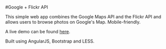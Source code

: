 ﻿#Google + Flickr API

This simple web app combines the Google Maps API and the Flickr API and allows users 
to browse photos on Google's Map. Mobile-friendly.

A live demo can be found [here](http://astuteobservation.com/googleflickrapi).

Built using AngularJS, Bootstrap and LESS.